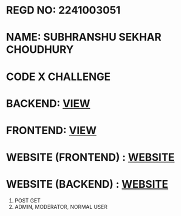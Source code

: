 # REGD NO: 2241003051

# NAME: SUBHRANSHU SEKHAR CHOUDHURY

# CODE X CHALLENGE

# BACKEND: [VIEW](https://github.com/subhranshuchoudhury/request-manager-backend)

# FRONTEND: [VIEW](https://github.com/subhranshuchoudhury/requestsmanager)

# WEBSITE (FRONTEND) : [WEBSITE](https://requestsmanager.vercel.app/)

# WEBSITE (BACKEND) : [WEBSITE](https://request-manager-backend.vercel.app/)

1. POST GET
2. ADMIN, MODERATOR, NORMAL USER
